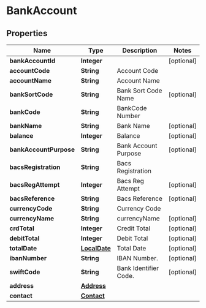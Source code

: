 
# BankAccount

## Properties
Name | Type | Description | Notes
------------ | ------------- | ------------- | -------------
**bankAccountId** | **Integer** |  |  [optional]
**accountCode** | **String** | Account Code | 
**accountName** | **String** | Account Name | 
**bankSortCode** | **String** | Bank Sort Code Name |  [optional]
**bankCode** | **String** | BankCode Number | 
**bankName** | **String** | Bank Name |  [optional]
**balance** | **Integer** | Balance |  [optional]
**bankAccountPurpose** | **String** | Bank Account Purpose |  [optional]
**bacsRegistration** | **String** | Bacs Registration | 
**bacsRegAttempt** | **Integer** | Bacs Reg Attempt |  [optional]
**bacsReference** | **String** | Bacs Reference |  [optional]
**currencyCode** | **String** | Currency Code | 
**currencyName** | **String** | currencyName |  [optional]
**crdTotal** | **Integer** | Credit Total |  [optional]
**debitTotal** | **Integer** | Debit Total |  [optional]
**totalDate** | [**LocalDate**](LocalDate.md) | Total Date |  [optional]
**ibanNumber** | **String** | IBAN Number. |  [optional]
**swiftCode** | **String** | Bank Identifier Code. |  [optional]
**address** | [**Address**](Address.md) |  | 
**contact** | [**Contact**](Contact.md) |  | 




